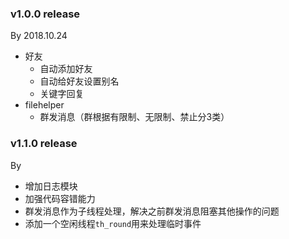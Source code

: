 ### v1.0.0 release
By 2018.10.24
- 好友
    - 自动添加好友
    - 自动给好友设置别名
    - 关键字回复
- filehelper
    - 群发消息（群根据有限制、无限制、禁止分3类）
    
### v1.1.0 release
By
- 增加日志模块
- 加强代码容错能力
- 群发消息作为子线程处理，解决之前群发消息阻塞其他操作的问题
- 添加一个空闲线程`th_round`用来处理临时事件
